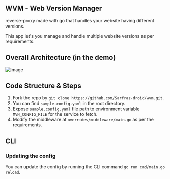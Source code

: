 ## WVM - Web Version Manager

reverse-proxy made with go that handles your website having different versions.

This app let's you manage and handle multiple website versions as per requirements.

## Overall Architecture (in the demo)

![image](https://github.com/user-attachments/assets/9368fc04-3e1f-4fa3-9380-bac7f34aa421)

## Code Structure & Steps

1. Fork the repo by `git clone https://github.com/Sarfraz-droid/wvm.git`.
2. You can find `sample.config.yaml` in the root directory.
3. Expose `sample.config.yaml` file path to environment variable `MVN_CONFIG_FILE` for the service to fetch.
4. Modify the middleware at `overrides/middleware/main.go` as per the requirements.

## CLI
### Updating the config

You can update the config by running the CLI command `go run cmd/main.go reload`.

